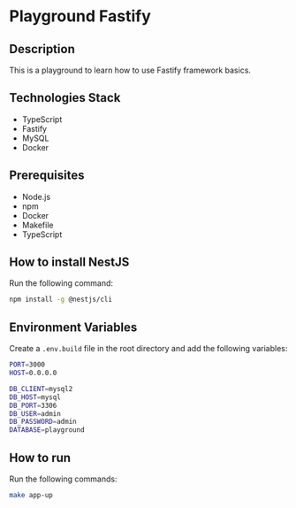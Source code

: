 # Playground Fastify

## Description

This is a playground to learn how to use Fastify framework basics.

## Technologies Stack

- TypeScript
- Fastify
- MySQL
- Docker

## Prerequisites

- Node.js
- npm
- Docker
- Makefile
- TypeScript

## How to install NestJS

Run the following command:

```bash
npm install -g @nestjs/cli
```

## Environment Variables

Create a `.env.build` file in the root directory and add the following variables:

```bash
PORT=3000
HOST=0.0.0.0

DB_CLIENT=mysql2
DB_HOST=mysql
DB_PORT=3306
DB_USER=admin
DB_PASSWORD=admin
DATABASE=playground
```

## How to run

Run the following commands:

```bash
make app-up
```
